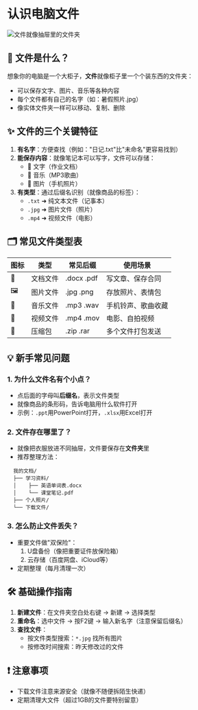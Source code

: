 # 认识电脑文件

![文件就像抽屉里的文件夹](https://cdn.mengze.vip/gh/YShenZe/Blog-Static-Resource@main/images/90.jpeg)

## 📁 文件是什么？
想象你的电脑是一个大柜子，**文件**就像柜子里一个个装东西的文件夹：
- 可以保存文字、图片、音乐等各种内容
- 每个文件都有自己的名字（如：暑假照片.jpg）
- 像实体文件夹一样可以移动、复制、删除

## ✨ 文件的三个关键特征
1. **有名字**：方便查找（例如："日记.txt"比"未命名"更容易找到）
2. **能保存内容**：就像笔记本可以写字，文件可以存储：
   - 📝 文字（作业文档）
   - 🎵 音乐（MP3歌曲）
   - 📸 图片（手机照片）
3. **有类型**：通过后缀名识别（就像商品的标签）：
   - `.txt` ➜ 纯文本文件（记事本）
   - `.jpg` ➜ 图片文件（照片）
   - `.mp4` ➜ 视频文件（电影）

## 🗂️ 常见文件类型表
| 图标 | 类型        | 常见后缀     | 使用场景                 |
|------|------------|--------------|--------------------------|
| 📄   | 文档文件    | .docx .pdf   | 写文章、保存合同          |
| 🖼️   | 图片文件    | .jpg .png    | 存放照片、表情包          |
| 🎵   | 音乐文件    | .mp3 .wav    | 手机铃声、歌曲收藏        |
| 🎥   | 视频文件    | .mp4 .mov    | 电影、自拍视频            |
| 📂   | 压缩包      | .zip .rar    | 多个文件打包发送          |

## 💡 新手常见问题
### 1. 为什么文件名有个小点？
- 点后面的字母叫**后缀名**，表示文件类型
- 就像商品的条形码，告诉电脑用什么软件打开
- 示例：`.ppt`用PowerPoint打开，`.xlsx`用Excel打开

### 2. 文件存在哪里了？
- 就像把衣服放进不同抽屉，文件要保存在**文件夹**里
- 推荐整理方法：

```
  我的文档/
  ├── 学习资料/
  │    ├── 英语单词表.docx
  │    └── 课堂笔记.pdf
  ├── 个人照片/
  └── 下载文件/
```

### 3. 怎么防止文件丢失？
- 重要文件做"双保险"：
  1. U盘备份（像把重要证件放保险箱）
  2. 云存储（百度网盘、iCloud等）
- 定期整理（每月清理一次）

## 🛠️ 基础操作指南
1. **新建文件**：在文件夹空白处右键 → 新建 → 选择类型
2. **重命名**：选中文件 → 按F2键 → 输入新名字（注意保留后缀名）
3. **查找文件**：
   - 按文件类型搜索：`*.jpg` 找所有图片
   - 按修改时间搜索：昨天修改过的文件

## ❗ 注意事项
- 下载文件注意来源安全（就像不随便拆陌生快递）
- 定期清理大文件（超过1GB的文件要特别留意）